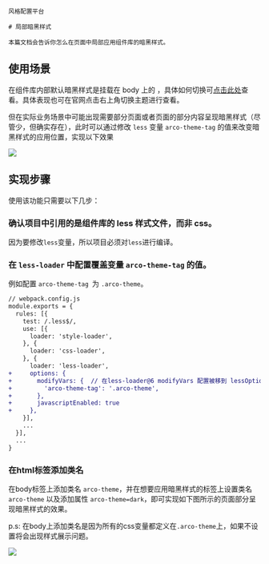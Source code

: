 `````
风格配置平台

# 局部暗黑样式

本篇文档会告诉你怎么在页面中局部应用组件库的暗黑样式。
`````

## 使用场景

在组件库内部默认暗黑样式是挂载在 body 上的 ，具体如何切换可[点击此处](/react/docs/dark)查看。具体表现也可在官网点击右上角切换主题进行查看。

但在实际业务场景中可能出现需要部分页面或者页面的部分内容呈现暗黑样式（尽管少，但确实存在），此时可以通过修改 `less` 变量 `arco-theme-tag` 的值来改变暗黑样式的应用位置，实现以下效果

![](https://p1-arco.byteimg.com/tos-cn-i-uwbnlip3yd/44b876a885f446958735322a2312e87f~tplv-uwbnlip3yd-image.image)

## 实现步骤

使用该功能只需要以下几步：

### 确认项目中引用的是组件库的 less 样式文件，而非 css。

因为要修改`less`变量，所以项目必须对`less`进行编译。

### 在 `less-loader` 中配置覆盖变量 `arco-theme-tag` 的值。

例如配置 ` arco-theme-tag  `为 `.arco-theme`。

```diff
// webpack.config.js
module.exports = {
  rules: [{
    test: /.less$/,
    use: [{
      loader: 'style-loader',
    }, {
      loader: 'css-loader',
    }, {
      loader: 'less-loader',
+     options: {
+       modifyVars: {  // 在less-loader@6 modifyVars 配置被移到 lessOptions 中
+         'arco-theme-tag': '.arco-theme',
+       },
+       javascriptEnabled: true
+     },
    }],
    ...
  }],
  ...
}
```

### 在html标签添加类名

在body标签上添加类名 `arco-theme`，并在想要应用暗黑样式的标签上设置类名 `arco-theme` 以及添加属性 `arco-theme=dark`，即可实现如下图所示的页面部分呈现暗黑样式的效果。

p.s: 在body上添加类名是因为所有的css变量都定义在`.arco-theme`上，如果不设置将会出现样式展示问题。

![](https://p1-arco.byteimg.com/tos-cn-i-uwbnlip3yd/645188ba397d408e9a2d40a88fdf97b6~tplv-uwbnlip3yd-image.image)
